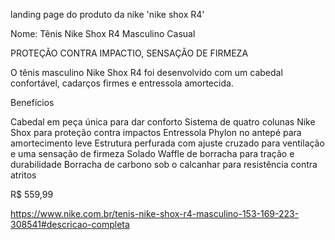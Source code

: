 landing page do produto da nike 'nike shox R4'

Nome: Tênis Nike Shox R4 Masculino
Casual

PROTEÇÃO CONTRA IMPACTIO, SENSAÇÃO DE FIRMEZA


O tênis masculino Nike Shox R4 foi desenvolvido com um cabedal confortável, cadarços firmes e entressola amortecida.

Benefícios

Cabedal em peça única para dar conforto
Sistema de quatro colunas Nike Shox para proteção contra impactos
Entressola Phylon no antepé para amortecimento leve
Estrutura perfurada com ajuste cruzado para ventilação e uma sensação de firmeza
Solado Waffle de borracha para tração e durabilidade
Borracha de carbono sob o calcanhar para resistência contra atritos

R$ 559,99


https://www.nike.com.br/tenis-nike-shox-r4-masculino-153-169-223-308541#descricao-completa
